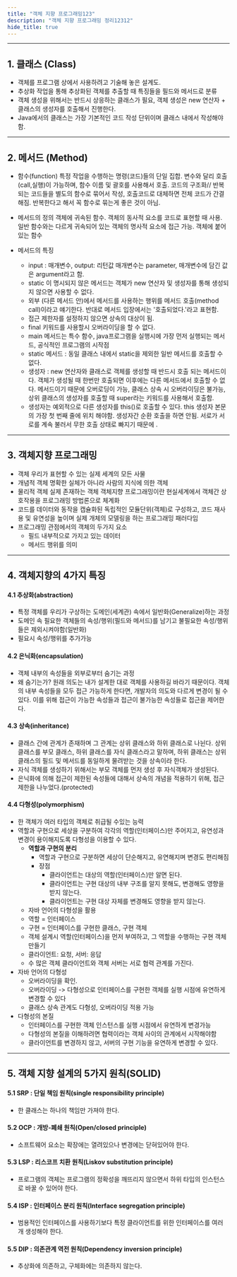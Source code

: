 ```yaml
---
title: "객체 지향 프로그래밍123"
description: "객체 지향 프로그래밍 정리12312"
hide_title: true
---
```



***
## 1. 클래스 (Class)

- 객체를 프로그램 상에서 사용하려고 기술해 놓은 설계도.
- 추상화 작업을 통해 추상화된 객체를 추출할 때 특징들을 필드와 메서드로 분류
- 객체 생성을 위해서는 반드시 상응하는 클래스가 필요, 객체 생성은 new 연산자 + 클래스의 생성자를 호출해서 진행한다.
- Java에서의 클래스는 가장 기본적인 코드 작성 단위이며 클래스 내에서 작성해야함.
***
## 2. 메서드 (Method)

 - 함수(function)
	특정 작업을 수행하는 명령(코드)들의 단일 집합.
	변수와 달리 호출(call,실행)이 가능하며, 함수 이름 및 괄호를 사용해서 호출.
	코드의 구조화// 반복되는 코드들을 별도의 함수로 묶어서 작성, 호출코드로 대체하면 전체 코드가 간결해짐.
	반복한다고 해서 꼭 함수로 묶는게 좋은 것이 아님.
	
-  메서드의 정의 
	객체에 귀속된 함수. 객체의 동사적 요소를 코드로 표현할 때 사용. 일반 함수와는 다르게 귀속되어 있는 객체의 명사적 요소에 접근 가능. 
	객체에 붙어있는 함수
	
- 메서드의 특징
	- input : 매개변수, output: 리턴값 
		매개변수는 parameter, 매개변수에 담긴 값은 argument라고 함.
	- static 이 명시되지 않은 메서드는 객체가 new 연산자 및 생성자를 통해 생성되지 않으면 사용할 수 없다.
	- 외부 (다른 메서드 안)에서 메서드를 사용하는 행위를 메서드 호출(method call)이라고 얘기한다. 반대로 메서드 입장에서는 '호출되었다.'라고 표현함.
	- 접근 제한자를 설정하지 않으면 상속의 대상이 됨.
	- final 키워드를 사용할시 오버라이딩을 할 수 없다.
	- main 메서드는 특수 함수, java프로그램을 실행시에 가장 먼저 실행되는 메서드, 공식적인 프로그램의 시작점
	- static 메서드 : 동일 클래스 내에서 static을 제외한 일반 메서드를 호출할 수 없다.
	- 생성자 : new 연산자와 클래스로 객체를 생성할 때 반드시 호출 되는 메서드이다. 객체가 생성될 때 한번만 호출되면 이후에는 다른 메서드에서 호출할 수 없다. 메서드이기 때문에 오버로딩이 가능, 클래스 상속 시 오버라이딩은 불가능, 상위 클래스의 생성자를 호출할 때 super라는 키워드를 사용해서 호출함.
	- 생성자는 예외적으로 다른 생성자를 this()로 호출할 수 있다. this 생성자 본문의 가장 첫 번째 줄에 위치 해야함. 
	생성자간 순환 호출을 하면 안됨. 서로가 서로를 계속 불러서 무한 호출 상태로 빠지기 때문에 .

***
## 3. 객체지향 프로그래밍

- 객체
	우리가 표현할 수 있는 실제 세계의 모든 사물
- 개념적 객체
	명확한 실체가 아니라 사람의 지식에 의한 객체
- 물리적 객체
	실제 존재하는 객체
	객체지향 프로그래밍이란 현실세계에서 객체간 상호작용을 프로그래밍 방법론으로 체계화
- 코드를 데이터와 동작을 캡슐화된 독립적인 모듈단위(객체)로 구성하고, 코드 재사용 및 유연성을 높이며 실제 개체의 모델링을 하는 프로그래밍 패러다임
- 프로그래밍 관점에서의 객체의 두가지 요소
	- 필드
		내부적으로 가지고 있는 데이터
	- 메서드
		행위를 의미
*** 
## 4. 객체지향의 4가지 특징	

#### 4.1 추상화(abstraction)

- 특정 객체를 우리가 구상하는 도메인(세계관) 속에서 일반화(Generalize)하는 과정
- 도메인 속 필요한 객체들의 속성/행위(필드와 메서드)를 남기고 불필요한 속성/행위들은 제외시켜야함(일반화)
- 필요시 속성/행위를 추가가능

#### 4.2 은닉화(encapsulation)

-  객체 내부의 속성들을 외부로부터 숨기는 과정  
- 왜 숨기는가? 원래 의도는 내가 설계한 대로 객체를 사용하길 바라기 때문이다. 객체의 내부 속성들을 모두 접근 가능하게 한다면, 개발자의 의도와 다르게 변경이 될 수 있다. 이를 위해 접근이 가능한 속성들과 접근이 불가능한 속성들로 접근을 제어한다.

#### 4.3 상속(inheritance)

- 클래스 간에 관계가 존재하며 그 관계는 상위 클래스와 하위 클래스로 나뉜다. 상위 클래스를 부모 클래스, 하위 클래스를 자식 클래스라고 말하며, 하위 클래스는 상위클래스의 필드 및 메서드를 동일하게 물려받는 것을 상속이라 한다. 
- 자식 객체를 생성하기 위해서는 부모 객체를 먼저 생성 후 자식객체가 생성된다.
- 은닉화에 의해 접근이 제한된 속성들에 대해서 상속의 개념을 적용하기 위해, 접근 제한을 나누었다.(protected)
#### 4.4 다형성(polymorphism)

- 한 객체가 여러 타입의 객체로 취급될 수있는 능력
- 역할과 구현으로 세상을 구분하여 각각의 역할(인터페이스)만 주어지고, 유연성과 변경이 용이해지도록 다형성을 이용할 수 있다.
	- **역할과 구현의 분리**
		- 역할과 구현으로 구분하면 세상이 단순해지고, 유연해지며 변경도 편리해짐
		- 장점
			- 클라이언트는 대상의 역할(인터페이스)만 알면 된다.
			- 클라이언트는 구현 대상의 내부 구조를 알지 못해도, 변경해도 영향을 받지 않는다.
			- 클라이언트는 구현 대상 자체를 변경해도 영향을 받지 않는다.
	- 자바 언어의 다형성을 활용
	- 역할 = 인터페이스
	- 구현 = 인터페이스를 구현한 클래스, 구현 객체
	- 객체 설계시 역할(인터페이스)을 먼저 부여하고, 그 역할을 수행하는 구현 객체 만들기 
	- 클라이언트: 요청, 서버: 응답
	- 수 많은 객체 클라이언트와 객체 서버는 서로 협력 관계를 가진다.
- 자바 언어의 다형성
	- 오버라이딩을 확인.
	- 오버라이딩 -> 다형성으로 인터페이스를 구현한 객체를 실행 시점에 유연하게 변경할 수 있다
	- 클래스 상속 관계도 다형성, 오버라이딩 적용 가능
- 다형성의 본질
	- 인터페이스를 구현한 객체 인스턴스를 실행 시점에서 유연하게 변경가능
	- 다형성의 본질을 이해하려면 협력이라는 객체 사이의 관계에서 시작해야함
	- 클라이언트를 변경하지 않고, 서버의 구현 기능을 유연하게 변경할 수 있다.	

***
## 5.  객체 지향 설계의 5가지 원칙(SOLID)

#### 5.1 SRP : 단일 책임 원칙(single responsibility principle)
-   한 클래스는 하나의 책임만 가져야 한다.

#### 5.2 OCP : 개방-폐쇄 원칙(Open/closed principle)
-  소프트웨어 요소는 확장에는 열려있으나 변경에는 닫혀있어야 한다.

#### 5.3 LSP : 리스코프 치환 원칙(Liskov substitution principle)
- 프로그램의 객체는 프로그램의 정확성을 깨뜨리지 않으면서 하위 타입의 인스턴스로 바꿀 수 있어야 한다.

#### 5.4 ISP : 인터페이스 분리 원칙(Interface segregation principle)
- 범용적인 인터페이스를 사용하기보다 특정 클라이언트를 위한 인터페이스를 여러 개 생성해야 한다.

#### 5.5 DIP : 의존관계 역전 원칙(Dependency inversion principle)
-  추상화에 의존하고, 구체화에는 의존하지 않는다.